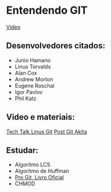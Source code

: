# Entendendo GIT
[Video](https://www.youtube.com/watch?v=6Czd1Yetaac)

## Desenvolvedores citados:
- Junio Hamano
- Linus Torvalds
- Alan Cox
- Andrew Morton
- Eugene Roschal
- Igor Pavlov
- Phil Katz

## Video e materiais:
[Tech Talk Linus Git](https://www.youtube.com/watch?v=4XpnKHJAok8)
[Post Git Akita](https://www.akitaonrails.com/git)

## Estudar:
- Algoritmo LCS
- Algoritmo de Huffman
- [Pro Git, Livro Oficial](https://git-scm.com/book/pt-br/v2)
- CHMOD